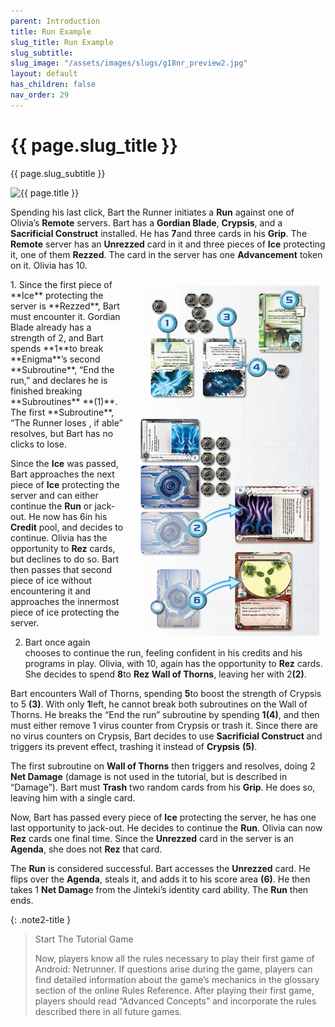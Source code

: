 ```yaml
---
parent: Introduction
title: Run Example
slug_title: Run Example
slug_subtitle:
slug_image: "/assets/images/slugs/g18nr_preview2.jpg"
layout: default
has_children: false
nav_order: 29
---
```

<div class="slug">
    <div class="title-container">
        <h1 class="page-slug_title">{{ page.slug_title }}</h1>
        <p class="page-slug_subtitle">{{ page.slug_subtitle }}</p>
    </div>
    <div class="image-container faded-left">
        <img src="{{ page.slug_image | relative_url }}" alt="{{ page.title }}" />
    </div>
</div>

Spending his last click, <span class="red-font-b"><span class="red-font-b">Bart</span></span> the Runner initiates a **Run** against one of <span class="blue-font-b">Olivia</span>’s **Remote** servers. <span class="red-font-b"><span class="red-font-b">Bart</span></span> has a **Gordian Blade**, **Crypsis**, and a **Sacrificial Construct** installed. He has<span class="red-font"> **7**</span><span class="nic-red credit"></span>and three cards in his **Grip**. The **Remote** server has an **Unrezzed** card in it and three pieces of **Ice** protecting it, one of them **Rezzed**. The card in the server has one **Advancement** token on it. <span class="blue-font-b">Olivia</span> has<span class="blue-font-b"> 10</span><span class="nic-blue credit"></span>.

<div style="float: right; margin: 10px;">
    <img src="/assets/images/introduction/runners_turn/run-example.jpg" alt="Image" />
</div>
1. Since the first piece of **Ice** protecting the server is **Rezzed**, <span class="red-font-b"><span class="red-font-b">Bart</span></span> must encounter it. Gordian Blade already has a strength of 2, and <span class="red-font-b"><span class="red-font-b">Bart</span></span> spends<span class="red-font"> **1**</span><span class="nic-red credit"></span>to break **Enigma**’s second **Subroutine**, “End the run,” and declares he is finished breaking **Subroutines** <span class="blue-font">**(1)**</span>. The first **Subroutine**, “The Runner loses <span class="nic-red click"></span>, if able” resolves, but <span class="red-font-b">Bart</span> has no clicks to lose.

Since the **Ice** was passed, <span class="red-font-b">Bart</span> approaches the next piece of **Ice** protecting the server and can either continue the **Run** or jack-out. He now has<span class="red-font-b"> 6</span><span class="nic-red credit"></span>in his **Credit** pool, and decides to continue. <span class="blue-font-b">Olivia</span> has the opportunity to **Rez** cards, but declines to do so. <span class="red-font-b">Bart</span> then passes that second piece of ice without encountering it and approaches the innermost piece of ice protecting the server.

2. <span class="red-font-b">Bart</span> once again chooses to continue the run, feeling confident in his credits and his programs in play. <span class="blue-font-b">Olivia</span>, with<span class="blue-font-b"> 10</span><span class="nic-blue credit"></span>, again has the opportunity to **Rez** cards. She decides to spend<span class="blue-font-b"> **8**</span><span class="nic-blue credit"></span>to **Rez** **Wall of Thorns**, leaving her with<span class="blue-font-b"> 2</span><span class="nic-blue credit"></span><span class="blue-font">**(2)**</span>.

<span class="red-font-b">Bart</span> encounters Wall of Thorns, spending<span class="red-font"> **5**</span><span class="nic-red credit"></span>to boost the strength of Crypsis to 5 <span class="blue-font">**(3)**</span>. With only<span class="red-font"> **1**</span><span class="nic-red credit"></span>left, he cannot break both subroutines on the Wall of Thorns. He breaks the “End the run” subroutine by spending<span class="red-font"> **1**</span><span class="nic-red credit"></span><span class="blue-font">**(4)**</span>, and then must either remove 1 virus counter from Crypsis or trash it. Since there are no virus counters on Crypsis, <span class="red-font-b">Bart</span> decides to use **Sacrificial Construct** and triggers its prevent effect, trashing it instead of **Crypsis** <span class="blue-font">**(5)**</span>.

The first subroutine on **Wall of Thorns** then triggers and resolves, doing 2 **Net Damage** (damage is not used in the tutorial, but is described in “Damage”). <span class="red-font-b">Bart</span> must **Trash** two random cards from his **Grip**. He does so, leaving him with a single card.

Now, <span class="red-font-b">Bart</span> has passed every piece of **Ice** protecting the server, he has one last opportunity to jack-out. He decides to continue the **Run**. <span class="blue-font-b">Olivia</span> can now **Rez** cards one final time. Since the **Unrezzed** card in the server is an **Agenda**, she does not **Rez** that card.

The **Run** is considered successful. <span class="red-font-b">Bart</span> accesses the **Unrezzed** card. He flips over the **Agenda**, steals it, and adds it to his score area <span class="blue-font">**(6)**</span>. He then takes 1 **Net Damag**e from the Jinteki’s identity card ability. The **Run** then ends.

{: .note2-title }
> Start The Tutorial Game
>
> Now, players know all the rules necessary to play their first game of Android: Netrunner. If questions arise during the game, players can find detailed information about the game’s mechanics in the glossary section of the online Rules Reference. After playing their first game, players should read “Advanced Concepts” and incorporate the rules described there in all future games.
